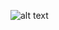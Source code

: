 ![alt text](https://s3.amazonaws.com/paulogobetti.com/portfolio/simple-landing-page-(2022-07-01).png)
